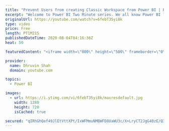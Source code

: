 ```yaml
---
title: "Prevent Users from creating Classic Workspace from Power BI | Block Classic Workspace Creation"
excerpt: "Welcome to Power BI Two Minute series. We all know Power BI launched new Workspace experience for Power BI Service. But what if you wish forcefully users to create new Workspace?  Here, is a tip for you. As Power BI Admin, you can now prevent users from creating new Workspace experience. You need to"
originalUrl: https://youtube.com/watch?v=6febT35yi8k
type: video
price: Free
length: PT1M21S
publishedDateTime: 2020-08-04T04:16:36Z
heat: 50

featuredContent: "<iframe width=\"800\" height=\"500\" frameborder=\"0\" src=\"https://www.youtube.com/embed/6febT35yi8k\" allow=\"accelerometer; autoplay; encrypted-media; gyroscope; picture-in-picture\" allowfullscreen></iframe>"

provider:
  name: Dhruvin Shah
  domain: youtube.com

topics:
  - Power BI

images:
  - url: https://i.ytimg.com/vi/6febT35yi8k/maxresdefault.jpg
    width: 1280
    height: 720
    isCached: true

secured: "qIRhGhQef49JlEtVttXPt/IxWFMmuNMBWFD8UaWU3c/X+LryCT2JgG40zE/Q34JRU2g+yruqqVeAy4XSekfEp24D90hgiG0zU+Ea9s46Kr7kYGD3lZNF05HuMAkaekyWK63FdV1aB0/t6Sd8Fmhgd8bfTCzownNNywkI+8dSQad0XKPQucs/sYovJGCs2VFM9Zj8gBphHpUKyGlFsjuM97fhf489YfvyvXgx7qyKDkD+lzzuPznClmuRExHIeHrskxxZbsChoiSK4hLBefug07bK+8tEJXTfUY2l1O+kXefbA5hvGiPpT9Jack6bUsQL8BtXrqs7vQBY7SaEJxyHNYyERURmMY+9CHuCuYfSSCdTMBtlEI3nhRaU6bewwlrttgwcQ3mD0aR3+VxoyeAfFCuknHXbOG4QDmjDfhxVx0E=;TCm0jEF1nc0GvZyOKHvDZg=="
---
```



